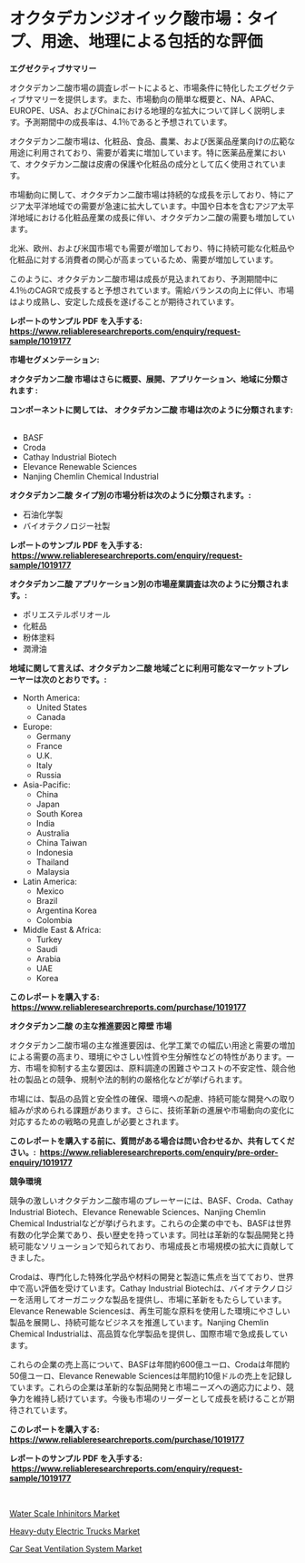 <p><h1>オクタデカンジオイック酸市場：タイプ、用途、地理による包括的な評価</h1></p><p><strong>エグゼクティブサマリー</strong></p>
<p><p>オクタデカン二酸市場の調査レポートによると、市場条件に特化したエグゼクティブサマリーを提供します。また、市場動向の簡単な概要と、NA、APAC、EUROPE、USA、およびChinaにおける地理的な拡大について詳しく説明します。予測期間中の成長率は、4.1％であると予想されています。</p><p>オクタデカン二酸市場は、化粧品、食品、農業、および医薬品産業向けの広範な用途に利用されており、需要が着実に増加しています。特に医薬品産業において、オクタデカン二酸は皮膚の保護や化粧品の成分として広く使用されています。</p><p>市場動向に関して、オクタデカン二酸市場は持続的な成長を示しており、特にアジア太平洋地域での需要が急速に拡大しています。中国や日本を含むアジア太平洋地域における化粧品産業の成長に伴い、オクタデカン二酸の需要も増加しています。</p><p>北米、欧州、および米国市場でも需要が増加しており、特に持続可能な化粧品や化粧品に対する消費者の関心が高まっているため、需要が増加しています。</p><p>このように、オクタデカン二酸市場は成長が見込まれており、予測期間中に4.1％のCAGRで成長すると予想されています。需給バランスの向上に伴い、市場はより成熟し、安定した成長を遂げることが期待されています。</p></p>
<p><strong>レポートのサンプル PDF を入手する: <a href="https://www.reliableresearchreports.com/enquiry/request-sample/1019177">https://www.reliableresearchreports.com/enquiry/request-sample/1019177</a></strong></p>
<p><strong>市場セグメンテーション:</strong></p>
<p><strong> オクタデカン二酸 市場はさらに概要、展開、アプリケーション、地域に分類されます :</strong></p>
<p><strong>コンポーネントに関しては、 オクタデカン二酸 市場は次のように分類されます: &nbsp;</strong></p>
<p><ul><li>BASF</li><li>Croda</li><li>Cathay Industrial Biotech</li><li>Elevance Renewable Sciences</li><li>Nanjing Chemlin Chemical Industrial</li></ul></p>
<p><strong> オクタデカン二酸 タイプ別の市場分析は次のように分類されます。:</strong></p>
<p><ul><li>石油化学製</li><li>バイオテクノロジー社製</li></ul></p>
<p><strong>レポートのサンプル PDF を入手する: &nbsp;<a href="https://www.reliableresearchreports.com/enquiry/request-sample/1019177">https://www.reliableresearchreports.com/enquiry/request-sample/1019177</a></strong></p>
<p><strong> オクタデカン二酸 アプリケーション別の市場産業調査は次のように分類されます。:</strong></p>
<p><ul><li>ポリエステルポリオール</li><li>化粧品</li><li>粉体塗料</li><li>潤滑油</li></ul></p>
<p><strong>地域に関して言えば、オクタデカン二酸 地域ごとに利用可能なマーケットプレーヤーは次のとおりです。:</strong></p>
<p><ul>
    <li>
        North America:
        <ul>
            <li>United States</li>
            <li>Canada</li>
        </ul>
    </li>
    <li>
        Europe:
        <ul>
            <li>Germany</li>
            <li>France</li>
            <li>U.K.</li>
            <li>Italy</li>
            <li>Russia</li>
        </ul>
    </li>
    <li>
        Asia-Pacific:
        <ul>
            <li>China</li>
            <li>Japan</li>
            <li>South Korea</li>
            <li>India</li>
            <li>Australia</li>
            <li>China Taiwan</li>
            <li>Indonesia</li>
            <li>Thailand</li>
            <li>Malaysia</li>
        </ul>
    </li>
    <li>
        Latin America:
        <ul>
            <li>Mexico</li>
            <li>Brazil</li>
            <li>Argentina Korea</li>
            <li>Colombia</li>
        </ul>
    </li>
    <li>
        Middle East & Africa:
        <ul>
            <li>Turkey</li>
            <li>Saudi</li>
            <li>Arabia</li>
            <li>UAE</li>
            <li>Korea</li>
        </ul>
    </li>
    </ul></p>
<p><strong>このレポートを購入する: &nbsp;<a href="https://www.reliableresearchreports.com/purchase/1019177">https://www.reliableresearchreports.com/purchase/1019177</a></strong></p>
<p><strong>オクタデカン二酸 の主な推進要因と障壁 市場</strong></p>
<p><p>オクタデカン二酸市場の主な推進要因は、化学工業での幅広い用途と需要の増加による需要の高まり、環境にやさしい性質や生分解性などの特性があります。一方、市場を抑制する主な要因は、原料調達の困難さやコストの不安定性、競合他社の製品との競争、規制や法的制約の厳格化などが挙げられます。</p><p>市場には、製品の品質と安全性の確保、環境への配慮、持続可能な開発への取り組みが求められる課題があります。さらに、技術革新の進展や市場動向の変化に対応するための戦略の見直しが必要とされます。</p></p>
<p><strong>このレポートを購入する前に、質問がある場合は問い合わせるか、共有してください。:&nbsp; <a href="https://www.reliableresearchreports.com/enquiry/pre-order-enquiry/1019177">https://www.reliableresearchreports.com/enquiry/pre-order-enquiry/1019177</a></strong></p>
<p><strong>競争環境</strong></p>
<p><p>競争の激しいオクタデカン二酸市場のプレーヤーには、BASF、Croda、Cathay Industrial Biotech、Elevance Renewable Sciences、Nanjing Chemlin Chemical Industrialなどが挙げられます。これらの企業の中でも、BASFは世界有数の化学企業であり、長い歴史を持っています。同社は革新的な製品開発と持続可能なソリューションで知られており、市場成長と市場規模の拡大に貢献してきました。</p><p>Crodaは、専門化した特殊化学品や材料の開発と製造に焦点を当てており、世界中で高い評価を受けています。Cathay Industrial Biotechは、バイオテクノロジーを活用してオーガニックな製品を提供し、市場に革新をもたらしています。Elevance Renewable Sciencesは、再生可能な原料を使用した環境にやさしい製品を展開し、持続可能なビジネスを推進しています。Nanjing Chemlin Chemical Industrialは、高品質な化学製品を提供し、国際市場で急成長しています。</p><p>これらの企業の売上高について、BASFは年間約600億ユーロ、Crodaは年間約50億ユーロ、Elevance Renewable Sciencesは年間約10億ドルの売上を記録しています。これらの企業は革新的な製品開発と市場ニーズへの適応力により、競争力を維持し続けています。今後も市場のリーダーとして成長を続けることが期待されています。</p></p>
<p><strong>このレポートを購入する: &nbsp; <a href="https://www.reliableresearchreports.com/purchase/1019177">https://www.reliableresearchreports.com/purchase/1019177</a></strong></p>
<p><strong>レポートのサンプル PDF を入手する: &nbsp;<a href="https://www.reliableresearchreports.com/enquiry/request-sample/1019177">https://www.reliableresearchreports.com/enquiry/request-sample/1019177</a></strong><strong></strong></p>
<p>&nbsp;</p>
<p><p><a href="https://view.publitas.com/reportprime-1/water-scale-inhinitors-market-challenges-opportunities-and-growth-drivers-and-major-market-players-forecasted-for-period-from-2023-2030/">Water Scale Inhinitors Market</a></p><p><a href="https://view.publitas.com/reportprime-1/heavy-duty-electric-trucks-market-share-market-new-trends-analysis-report-by-type-by-application-by-end-use-by-region-and-segment-forecasts-2023-2030/">Heavy-duty Electric Trucks Market</a></p><p><a href="https://github.com/Angelnienowdseej3e45z3p8c/Market-Research-Report-List-1/blob/main/car-seat-ventilation-system-market.md">Car Seat Ventilation System Market</a></p></p>